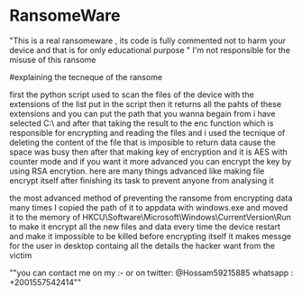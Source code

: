 # RansomeWare
"This is a real ransomeware , its code is fully commented not to harm your device and that is for only educational purpose "
I'm not responsible for the misuse of this ransome 

#explaining the tecneque of the ransome

first the python script used to scan the files of the device with the extensions of the list put in the script then it returns all the
pahts of these extensions and you can put the path that you wanna begain from i have selected C:\ and after that taking the result 
to the enc function which is responsible for encrypting and reading the files and i used the tecnique of deleting the content of the 
file that is imposible to return data cause the space was busy then after that making key of encryption and it is AES with counter mode 
and if you want it more advanced you can encrypt the key by using RSA encrytion. here are many things advanced like making file encrypt
itself after finishing its task to prevent anyone from analysing it 

the most advanced method of preventing the ransome from encrypting data many times I copied the path of it to appdata with windows.exe and moved it to the memory of HKCU\Software\Microsoft\Windows\CurrentVersion\Run to make it encrypt all the new files and data every time the device restart and make it impossible to be killed before encrypting itself it makes messge for the user in desktop containg all the details the hacker want from the victim 



""you can contact me on my :- 
or on twitter: @Hossam59215885
whatsapp  : +2001557542414""








